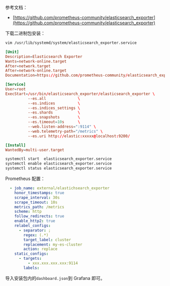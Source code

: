 参考文档：

- [https://github.com/prometheus-community/elasticsearch_exporter](https://github.com/prometheus-community/elasticsearch_exporter)

下载二进制包安装：
```bash
vim /usr/lib/systemd/system/elasticsearch_exporter.service
```
```toml
[Unit]
Description=Elasticsearch Exporter
Wants=network-online.target
After=network.target
After=network-online.target
Documentation=https://github.com/prometheus-community/elasticsearch_exporter/

[Service]
User=root
ExecStart=/usr/bin/elasticsearch_exporter/elasticsearch_exporter \
          --es.all              \
          --es.indices          \
          --es.indices_settings \
          --es.shards           \
          --es.snapshots        \
          --es.timeout=10s      \
          --web.listen-address=":9114" \
          --web.telemetry-path="/metrics" \
          --es.uri http://elastic:xxxxx@localhost:9200/

[Install]
WantedBy=multi-user.target
```
```bash
systemctl start  elasticsearch_exporter.service
systemctl enable elasticsearch_exporter.service
systemctl status elasticsearch_exporter.service
```
Prometheus 配置：
```yaml
  - job_name: external/elastichsearch_exporter
    honor_timestamps: true
    scrape_interval: 30s
    scrape_timeout: 10s
    metrics_path: /metrics
    scheme: http
    follow_redirects: true
    enable_http2: true
    relabel_configs:
      - separator: ;
        regex: (.*)
        target_label: cluster
        replacement: my-es-cluster
        action: replace
    static_configs:
      - targets:
          - xxx.xxx.xxx.xxx:9114
        labels:
```
导入安装包内的`dashboard.json`到 Grafana 即可。
